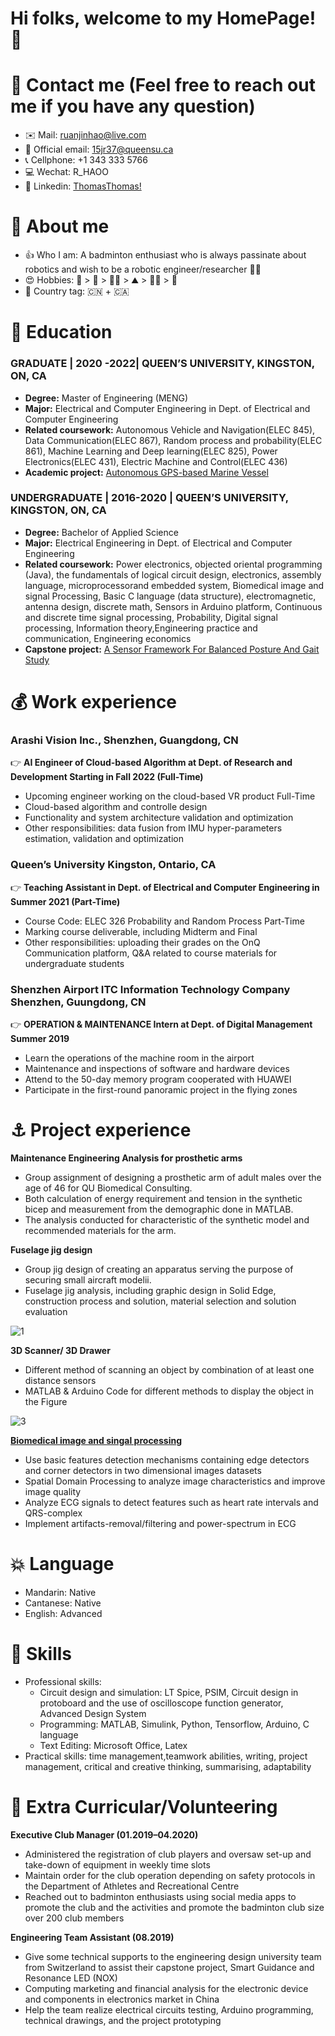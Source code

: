 # Hi folks, welcome to my HomePage! 👋

# 🔭 Contact me (Feel free to reach out me if you have any question)
  - ✉️ Mail: [ruanjinhao@live.com](ruanjinhao@live.com) 
  - 📧 Official email: [15jr37@queensu.ca](15jr37@queensu.ca)
  - 📞 Cellphone: +1 343 333 5766
  - 💻 Wechat: R_HAOO
  - 💬 Linkedin: [ThomasThomas!](https://www.linkedin.com/in/jinhao-thomas-ruan-b53518104/)

# 🤡 About me
  - 👍 Who I am: A badminton enthusiast who is always passinate about robotics and wish to be a robotic engineer/researcher :man_scientist:  
  - 😍 Hobbies: :badminton: > :ping_pong: > :man_cook: > :mountain: > :swimming_man: > :tennis: 
  - 🧐 Country tag: :cn: + :canada:
# 🌱 Education
### GRADUATE | 2020 -2022| QUEEN’S UNIVERSITY, KINGSTON, ON, CA
  - ****Degree:**** Master of Engineering (MENG)
  - ****Major:**** Electrical and Computer Engineering in Dept. of Electrical and Computer Engineering
  - ****Related coursework:**** Autonomous Vehicle and Navigation(ELEC 845), Data Communication(ELEC 867), Random process and probability(ELEC 861), Machine Learning and Deep learning(ELEC 825), Power Electronics(ELEC 431), Electric Machine and Control(ELEC 436)
  - ****Academic project:**** [Autonomous GPS-based Marine Vessel](https://github.com/Thomas-JHR/Unmanned-Surface-Vessel-Studies)

### UNDERGRADUATE | 2016-2020 | QUEEN’S UNIVERSITY, KINGSTON, ON, CA 
  - ****Degree:**** Bachelor of Applied Science
  - ****Major:**** Electrical Engineering in Dept. of Electrical and Computer Engineering
  - ****Related coursework:**** Power electronics, objected oriental programming (Java), the fundamentals of logical circuit design, electronics, assembly language, microprocessorand embedded system, Biomedical image and signal Processing, Basic C language (data structure), electromagnetic, antenna design, discrete math, Sensors in Arduino platform, Continuous and discrete time signal processing, Probability, Digital signal processing, Information theory,Engineering practice and communication, Engineering economics
  - ****Capstone project:**** [A Sensor Framework For Balanced Posture And Gait Study](https://github.com/Thomas-JHR/Thomas-JHR/blob/main/UndergradPro.md)

# 💰 Work experience
### Arashi Vision Inc., Shenzhen, Guangdong, CN
👉 ****AI Engineer of Cloud-based Algorithm at Dept. of Research and Development Starting in Fall 2022 (Full-Time)****
  - Upcoming engineer working on the cloud-based VR product Full-Time
  - Cloud-based algorithm and controlle design
  - Functionality and system architecture validation and optimization
  - Other responsibilities: data fusion from IMU hyper-parameters estimation, validation and optimization 
### Queen’s University Kingston, Ontario, CA
👉 ****Teaching Assistant in Dept. of Electrical and Computer Engineering in Summer 2021 (Part-Time)****
  - Course Code: ELEC 326 Probability and Random Process Part-Time
  - Marking course deliverable, including Midterm and Final
  - Other responsibilities: uploading their grades on the OnQ Communication platform, Q&A related to course materials for undergraduate students
### Shenzhen Airport ITC Information Technology Company Shenzhen, Guungdong, CN
👉 ****OPERATION & MAINTENANCE Intern at Dept. of Digital Management Summer 2019****
  - Learn the operations of the machine room in the airport
  - Maintenance and inspections of software and hardware devices
  - Attend to the 50-day memory program cooperated with HUAWEI
  - Participate in the first-round panoramic project in the flying zones

 
# ⚓ Project experience
****Maintenance Engineering Analysis for prosthetic arms****
  - Group assignment of designing a prosthetic arm of adult males over the age of 46 for QU Biomedical Consulting.
  - Both calculation of energy requirement and tension in the synthetic bicep and measurement from the demographic done in MATLAB.
  - The analysis conducted for characteristic of the synthetic model and recommended materials for the arm.
 
****Fuselage jig design****
  - Group jig design of creating an apparatus serving the purpose of securing small aircraft modelii.
  - Fuselage jig analysis, including graphic design in Solid Edge, construction process and solution, material selection and solution evaluation

![1](https://user-images.githubusercontent.com/45107735/161341506-72432111-3941-40ce-ade2-08d78e5ee182.JPG)
 
****3D Scanner/ 3D Drawer****
  - Different method of scanning an object by combination of at least one distance sensors
  - MATLAB & Arduino Code for different methods to display the object in the Figure

![3](https://user-images.githubusercontent.com/45107735/161346180-d48e0720-4ac9-45d2-ba11-ac3d1f504e49.JPG)

****[Biomedical image and singal processing](https://github.com/Thomas-JHR/Biomedical-Image-and-Signal-Processing)****
  - Use basic features detection mechanisms containing edge detectors and corner detectors in two dimensional images datasets
  - Spatial Domain Processing to analyze image characteristics and improve image quality
  - Analyze ECG signals to detect features such as heart rate intervals and QRS-complex
  - Implement artifacts-removal/filtering and power-spectrum in ECG
# 💥 Language
  - Mandarin: Native
  - Cantanese: Native
  - English: Advanced 
# 🎃 Skills
  - Professional skills:
    -  Circuit design and simulation: LT Spice, PSIM, Circuit design in protoboard and the use of oscilloscope function generator, Advanced Design System 
    -  Programming: MATLAB, Simulink, Python, Tensorflow, Arduino, C language
    -  Text Editing: Microsoft Office, Latex
  - Practical skills:  time management,teamwork abilities, writing, project management, critical and creative thinking, summarising, adaptability

# 🤔 Extra Curricular/Volunteering

****Executive Club Manager (01.2019–04.2020)****
  - Administered the registration of club players and oversaw set-up and take-down of equipment in weekly time slots
  - Maintain order for the club operation depending on safety protocols in the Department of Athletes and Recreational Centre
  - Reached out to badminton enthusiasts using social media apps to promote the club and the activities and promote the badminton club size over 200          club members
    
****Engineering Team Assistant (08.2019)****
  - Give some technical supports to the engineering design university team from Switzerland to assist their capstone project, Smart Guidance and         Resonance LED (NOX)
  - Computing marketing and financial analysis for the electronic device and components in electronics market in China
  - Help the team realize electrical circuits testing, Arduino programming, technical drawings, and the project prototyping




